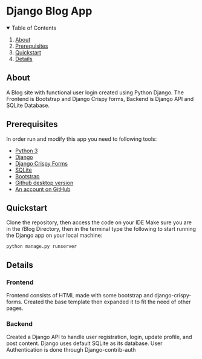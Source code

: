 # Django Blog App

<details open="open">
  <summary>Table of Contents</summary>
  <ol>
    <li><a href="#about">About</a></li>
    <li><a href="#prerequisites">Prerequisites</a></li>
    <li><a href="#quickstart">Quickstart</a></li>
    <li><a href="#details">Details</a></li>
  </ol>
</details>

## About
A Blog site with functional user login created using Python Django. The Frontend is Bootstrap and Django Crispy forms, Backend is Django API and SQLite Database.

## Prerequisites
In order run and modify this app you need to following tools:
- [Python 3](https://mirror.las.iastate.edu/CRAN/)
- [Django](https://www.djangoproject.com/start/)
- [Django Crispy Forms](https://django-crispy-forms.readthedocs.io/en/latest/install.html)
- [SQLite](https://www.sqlite.org/doclist.html)
- [Bootstrap](https://getbootstrap.com/docs/4.0/getting-started/introduction/)
- [Github desktop version](https://desktop.github.com/)
- [An account on GitHub](https://github.com/)



## Quickstart
Clone the repository, then access the code on your IDE Make sure you are in the /Blog Directory, then in the terminal type the following to start running the Django app on your local machine:
```
python manage.py runserver
```

## Details

### Frontend
Frontend consists of HTML made with some bootstrap and django-crispy-forms. Created the base template then expanded it to fit the need of other pages.

### Backend
Created a Django API to handle user registration, login, update profile, and post content. Django uses default SQLite as its database. User Authentication is done through Django-contrib-auth

